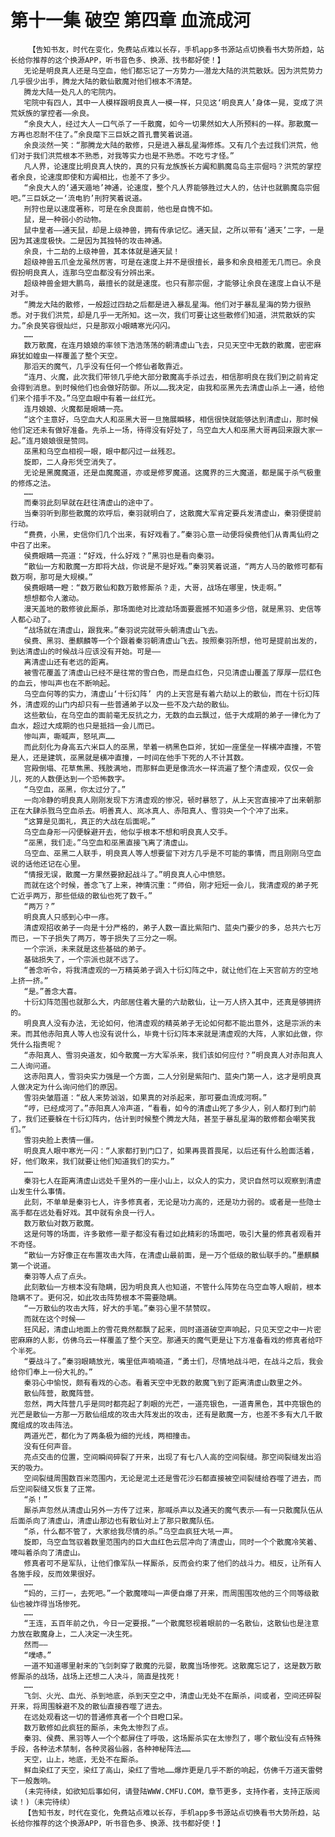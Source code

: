 # 第十一集 破空 第四章 血流成河
        【告知书友，时代在变化，免费站点难以长存，手机app多书源站点切换看书大势所趋，站长给你推荐的这个换源APP，听书音色多、换源、找书都好使！】
       无论是明良真人还是乌空血，他们都忘记了一方势力——潜龙大陆的洪荒散妖。因为洪荒势力几乎很少出手，腾龙大陆的散仙散魔对他们根本不清楚。
       腾龙大陆一处凡人的宅院内。
       宅院中有四人，其中一人模样跟明良真人一模一样，只见这‘明良真人’身体一晃，变成了洪荒妖族的掌控者——余良。
       “余良大人，经过大人一口气杀了一千散魔，如今一切果然如大人所预料的一样。那散魔一方再也忍耐不住了。”余良麾下三巨妖之首孔曹笑着说道。
       余良淡然一笑：“那腾龙大陆的散修，只是进入暴乱星海修炼。又有几个去过我们洪荒，他们对于我们洪荒根本不熟悉，对我等实力也是不熟悉。不吃亏才怪。”
       凡人界，论速度比明良真人快的，真的只有龙族族长方阗和鹏魔岛岛主宗倔吗？洪荒的掌控者余良，论速度即使和方阗相比，也差不了多少。
       “余良大人的‘通天遁地’神通，论速度，整个凡人界能够胜过大人的，估计也就鹏魔岛宗倔吧。”三巨妖之一‘流电豹’刑狩笑着说道。
       刑狩也是以速度著称，可是在余良面前，他也是自愧不如。
       鼠，是一种弱小的动物。
       鼠中皇者——通天鼠，却是上级神兽，拥有传承记忆。通天鼠，之所以带有‘通天’二字，一是因为其速度极快。二是因为其独特的攻击神通。
       余良，十二劫的上级神兽，其本体就是通天鼠！
       超级神兽五爪金龙虽然厉害，可是在速度上并不是很擅长，最多和余良相差无几而已。余良假扮明良真人，连那乌空血都没有分辨出来。
       超级神兽金翅大鹏鸟，最擅长的就是速度。也只有那宗倔，才能够让余良在速度上自认不是对手。
       “腾龙大陆的散修，一般超过四劫之后都是进入暴乱星海。他们对于暴乱星海的势力很熟悉。对于我们洪荒，却是几乎一无所知。这一次，我们可要让这些散修们知道，洪荒散妖的实力。”余良笑容很灿烂，只是那双小眼睛寒光闪闪。
       ……
       数万散魔，在连月娘娘的率领下浩浩荡荡的朝清虚山飞去，只见天空中无数的散魔，密密麻麻犹如蝗虫一样覆盖了整个天空。
       那滔天的魔气，几乎没有任何一个修仙者敢靠近。
       “连月、火魔，此次我们带领几乎绝大部分散魔高手杀过去，相信那明良在我们到之前肯定会得到消息。到时候他们也会做好防御。所以……我决定，由我和巫黑先去清虚山杀上一通，给他们来个措手不及。”乌空血眼中有着一丝红光。
       连月娘娘、火魔都是眼睛一亮。
       “这个主意好，乌空血大人和巫黑大哥一旦施展瞬移，相信很快就能够达到清虚山，那时候他们定还未有做好准备。先杀上一场，待得没有好处了，乌空血大人和巫黑大哥再回来跟大家一起。”连月娘娘很是赞同。
       巫黑和乌空血相视一眼，眼中都闪过一丝残忍。
       旋即，二人身形凭空消失了。
       无论是黑魔魔道，还是血魔魔道，亦或是修罗魔道。这魔界的三大魔道，都是属于杀气极重的修炼之法。
       ……
       而秦羽此刻早就在赶往清虚山的途中了。
       当秦羽听到那些散魔的欢呼后，秦羽就明白了，这散魔大军肯定要兵发清虚山，秦羽便提前行动。
       “费费，小黑，史信你们几个出来，有好戏看了。”秦羽心意一动便将侯费他们从青禹仙府之中召了出来。
       侯费眼睛一亮道：“好戏，什么好戏？”黑羽也是看向秦羽。
       “散仙一方和散魔一方即将大战，你说是不是好戏。”秦羽笑着说道，“两方人马的散修可都有数万啊，那可是大规模。”
       侯费眼睛一瞪：“数万散仙和数万散修厮杀？走，大哥，战场在哪里，快走啊。”
       想想都令人激动。
       漫天盖地的散修彼此厮杀，那场面绝对比渡劫场面要震撼不知道多少倍，就是黑羽、史信等人都心动了。
       “战场就在清虚山，跟我来。”秦羽说完就带头朝清虚山飞去。
       侯费、黑羽、墨麒麟等一个个跟着秦羽朝清虚山飞去。按照秦羽所想，他可是提前出发的，到达清虚山的时候战斗应该没有开始。可是——
       离清虚山还有老远的距离。
       被雪花覆盖了清虚山已经不是往常的雪白色，而是血红色，只见清虚山覆盖了厚厚一层红色的血云，惨叫声也在不断响起。
       乌空血何等的实力，清虚山‘十衍幻阵’ 内的上天宫是有着六劫以上的散仙，而在十衍幻阵外，清虚观的山门内却只有一些普通弟子以及一些不及六劫的散仙。
       这些散仙，在乌空血的面前毫无反抗之力，无数的血云飘过，低于大成期的弟子一律化为了血水，超过大成期的也只是抵挡一会儿而已。
       惨叫声，嘶喊声，怒吼声……
       而此刻化为身高五六米巨人的巫黑，举着一柄黑色巨斧，犹如一座堡垒一样横冲直撞，不管是人，还是建筑，巫黑就是横冲直撞，一时间在他手下死的人不计其数。
       宫殿倒塌、花草焦黑、残肢满地，而那鲜血更是像流水一样流遍了整个清虚观，仅仅一会儿，死的人数便达到一个恐怖数字。
       “乌空血，巫黑，你太过分了。”
       一向冷静的明良真人刚刚发现下方清虚观的惨况，顿时暴怒了，从上天宫直接冲了出来朝那正在大肆杀戮乌空血杀去。明善真人、岚冰真人、赤阳真人、雪羽央一个个冲了出来。
       “这算是见面礼，真正的大战在后面呢。”
       乌空血身形一闪便躲避开去，他似乎根本不想和明良真人交手。
       “巫黑，我们走。”乌空血和巫黑直接飞离了清虚山。
       乌空血、巫黑二人联手，明良真人等人想要留下对方几乎是不可能的事情，而且刚刚乌空血说的话他还记在心里。
       “情报无误，散魔一方果然要掀起战斗了。”明良真人心中愤怒。
       而就在这个时候，善念飞了上来，神情沉重：“师伯，刚才短短一会儿，我清虚观的弟子死亡近乎两万，那些低级的散仙也死了数千。”
       “两万？”
       明良真人只感到心中一疼。
       清虚观招收弟子一向是十分严格的，弟子人数一直比紫阳门、蓝央门要少的多，总共六七万而已，一下子损失了两万，等于损失了三分之一啊。
       一个宗派，未来就是这些基础的弟子。
       基础损失了，一个宗派也就不远了。
       “善念听令，将我清虚观的一万精英弟子调入十衍幻阵之中，就让他们在上天宫前方的空地上挤一挤。”
       “是。”善念大喜。
       十衍幻阵范围也就那么大，内部居住着大量的六劫散仙，让一万人挤入其中，还真是够拥挤的。
       明良真人没有办法，无论如何，他清虚观的精英弟子无论如何都不能出意外，这是宗派的未来。而其他赤阳真人等人也没有说什么，毕竟十衍幻阵本来就是清虚观的大阵，人家如此做，你凭什么指责呢？
       “赤阳真人、雪羽央道友，如今散魔一方大军杀来，我们该如何应付？”明良真人对赤阳真人二人询问道。
       这赤阳真人，雪羽央实力强是一个方面，二人分别是紫阳门、蓝央门第一人，这才是明良真人做决定为什么询问他们的原因。
       雪羽央皱眉道：“敌人来势汹汹，如果真的对杀起来，那可要血流成河啊。”
       “哼，已经成河了。”赤阳真人冷声道，“看看，如今的清虚山死了多少人，别人都打到门前了，我们还要躲在十衍幻阵内，估计到时候整个腾龙大陆，甚至于暴乱星海的散修都会嘲笑我们。”
       雪羽央脸上表情一僵。
       明良真人眼中寒光一闪：“人家都打到门口了，如果再畏首畏尾，以后还有什么脸面活着，好，他们敢来，我们就要让他们知道我们的实力。”
       ……
       秦羽七人在距离清虚山远处千里外的一座小山上，以众人的实力，灵识自然可以观察到清虚山发生什么事情。
       此刻，不单单是秦羽七人，许多修真者，无论是功力高的，还是功力弱的。或者是一些隐士高手都在远处看好戏。其中就有余良一行人。
       数万散仙对数万散魔。
       这是何等的场面，许多散修一辈子都没有看过如此精彩的场面吧，吸引大量的修真者观看并不奇怪。
       “散仙一方好像正在布置攻击大阵，在清虚山最前面，是一万个低级的散仙联手的。”墨麒麟第一个说道。
       秦羽等人点了点头。
       此刻散仙一方根本没有隐瞒，因为明良真人也知道，不管什么阵势在乌空血等人眼前，根本隐瞒不了。更何况，如此攻击阵势根本不需要隐瞒。
       “一万散仙的攻击大阵，好大的手笔。”秦羽心里不禁赞叹。
       而就在这个时候——
       狂风起，清虚山地面上的雪花竟然都飘了起来，同时道道破空声响起，只见天空之中一片密密麻麻的人影，仿佛乌云一样覆盖了整个天空。那通天的魔气更是让下方准备看戏的修真者给吓个半死。
       “要战斗了。”秦羽眼睛放光，嘴里低声喃喃道，“勇士们，尽情地战斗吧，在战斗之后，我会给你们奉上一份大礼的。”
       秦羽心中愉悦，颇有看戏的心态。看着天空中无数的散魔飞到了距离清虚山数里之外。
       散仙阵营，散魔阵营。
       忽然，两大阵营几乎是同时都亮起了刺眼的光芒，一道亮银色，一道青黑色，其中亮银色的光芒是散仙一方那一万散仙组成的攻击大阵发出的攻击，还有是散魔一方，也差不多有大几千散魔组成的攻击阵法。
       两道光芒，都化为了两条极为细的光线，两相撞击。
       没有任何声音。
       亮点交击的位置，空间瞬间碎裂了开来，出现了有七八人高的空间裂缝。那空间裂缝发出滔天的吸力。
       空间裂缝周围数百米范围内，无论是泥土还是雪花沙石都直接被空间裂缝给吞噬了进去，而后空间裂缝又恢复了正常。
       “杀！”
       厮杀声忽然从清虚山另外一方传了过来，那喊杀声以及通天的魔气表示——有一只散魔队伍从后面杀向了清虚山，清虚山那边也有散仙对上了那只散魔队伍。
       “杀，什么都不管了，大家给我尽情的杀。”乌空血疯狂大吼一声。
       旋即，乌空血驾驭着数里范围内的巨大血红色云层冲向了清虚山，同时一个个散魔冷笑着、嚎叫着杀向了清虚山。
       修真者可不是军队，让他们像军队一样厮杀，反而会约束了他们的战斗力。相反，让所有人各施手段，反而效果很好。
       ……
       “妈的，三打一，去死吧。”一个散魔嚎叫一声便自爆了开来，而周围围攻他的三个同等级散仙也被炸得当场惨死。
       ……
       “王连，五百年前之仇，今日一定要报。”一个散魔怒视着眼前的一名散仙，这散仙也是注意力放在散魔身上，二人决定一决生死。
       然而——
       “噗哧。”
       一道不知道哪里射来的飞剑刺穿了散魔的元婴，散魔当场惨死。这散魔忘记了，这是数万散修厮杀的战场，战场上还想二人决斗，简直是找死！
       ……
       飞剑、火光、血光、杀到地底，杀到天空之中，清虚山无处不在厮杀，间或者，空间还碎裂开来，将周围躲避不及的散仙直接吞噬了进去。
       在远处观看这一切的普通修真者一个个目瞪口呆。
       数万散修如此疯狂的厮杀，未免太惨烈了点。
       秦羽、侯费、黑羽等人一个个都屏住了呼吸，这场厮杀实在太惨烈了，哪个散仙没有点特殊手段，各种法术禁制，各种灵器仙器，各种神秘阵法……
       天空，山上，地底，无处不在厮杀。
       鲜血染红了天空，染红了高山，染红了雪地……爆炸更是几乎不断的响起，仿佛千万道天雷劈下一般轰响。
       (未完待续，如欲知后事如何，请登陆WWW.CMFU.COM，章节更多，支持作者，支持正版阅读！)（未完待续）
       【告知书友，时代在变化，免费站点难以长存，手机app多书源站点切换看书大势所趋，站长给你推荐的这个换源APP，听书音色多、换源、找书都好使！】